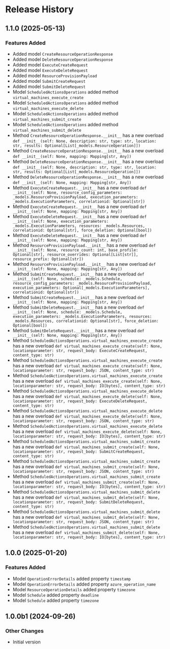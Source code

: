 # Release History

## 1.1.0 (2025-05-13)

### Features Added

  - Added model `CreateResourceOperationResponse`
  - Added model `DeleteResourceOperationResponse`
  - Added model `ExecuteCreateRequest`
  - Added model `ExecuteDeleteRequest`
  - Added model `ResourceProvisionPayload`
  - Added model `SubmitCreateRequest`
  - Added model `SubmitDeleteRequest`
  - Model `ScheduledActionsOperations` added method `virtual_machines_execute_create`
  - Model `ScheduledActionsOperations` added method `virtual_machines_execute_delete`
  - Model `ScheduledActionsOperations` added method `virtual_machines_submit_create`
  - Model `ScheduledActionsOperations` added method `virtual_machines_submit_delete`
  - Method `CreateResourceOperationResponse.__init__` has a new overload `def __init__(self: None, description: str, type: str, location: str, results: Optional[List[_models.ResourceOperation]])`
  - Method `CreateResourceOperationResponse.__init__` has a new overload `def __init__(self: None, mapping: Mapping[str, Any])`
  - Method `DeleteResourceOperationResponse.__init__` has a new overload `def __init__(self: None, description: str, type: str, location: str, results: Optional[List[_models.ResourceOperation]])`
  - Method `DeleteResourceOperationResponse.__init__` has a new overload `def __init__(self: None, mapping: Mapping[str, Any])`
  - Method `ExecuteCreateRequest.__init__` has a new overload `def __init__(self: None, resource_config_parameters: _models.ResourceProvisionPayload, execution_parameters: _models.ExecutionParameters, correlationid: Optional[str])`
  - Method `ExecuteCreateRequest.__init__` has a new overload `def __init__(self: None, mapping: Mapping[str, Any])`
  - Method `ExecuteDeleteRequest.__init__` has a new overload `def __init__(self: None, execution_parameters: _models.ExecutionParameters, resources: _models.Resources, correlationid: Optional[str], force_deletion: Optional[bool])`
  - Method `ExecuteDeleteRequest.__init__` has a new overload `def __init__(self: None, mapping: Mapping[str, Any])`
  - Method `ResourceProvisionPayload.__init__` has a new overload `def __init__(self: None, resource_count: int, base_profile: Optional[str], resource_overrides: Optional[List[str]], resource_prefix: Optional[str])`
  - Method `ResourceProvisionPayload.__init__` has a new overload `def __init__(self: None, mapping: Mapping[str, Any])`
  - Method `SubmitCreateRequest.__init__` has a new overload `def __init__(self: None, schedule: _models.Schedule, resource_config_parameters: _models.ResourceProvisionPayload, execution_parameters: Optional[_models.ExecutionParameters], correlationid: Optional[str])`
  - Method `SubmitCreateRequest.__init__` has a new overload `def __init__(self: None, mapping: Mapping[str, Any])`
  - Method `SubmitDeleteRequest.__init__` has a new overload `def __init__(self: None, schedule: _models.Schedule, execution_parameters: _models.ExecutionParameters, resources: _models.Resources, correlationid: Optional[str], force_deletion: Optional[bool])`
  - Method `SubmitDeleteRequest.__init__` has a new overload `def __init__(self: None, mapping: Mapping[str, Any])`
  - Method `ScheduledActionsOperations.virtual_machines_execute_create` has a new overload `def virtual_machines_execute_create(self: None, locationparameter: str, request_body: ExecuteCreateRequest, content_type: str)`
  - Method `ScheduledActionsOperations.virtual_machines_execute_create` has a new overload `def virtual_machines_execute_create(self: None, locationparameter: str, request_body: JSON, content_type: str)`
  - Method `ScheduledActionsOperations.virtual_machines_execute_create` has a new overload `def virtual_machines_execute_create(self: None, locationparameter: str, request_body: IO[bytes], content_type: str)`
  - Method `ScheduledActionsOperations.virtual_machines_execute_delete` has a new overload `def virtual_machines_execute_delete(self: None, locationparameter: str, request_body: ExecuteDeleteRequest, content_type: str)`
  - Method `ScheduledActionsOperations.virtual_machines_execute_delete` has a new overload `def virtual_machines_execute_delete(self: None, locationparameter: str, request_body: JSON, content_type: str)`
  - Method `ScheduledActionsOperations.virtual_machines_execute_delete` has a new overload `def virtual_machines_execute_delete(self: None, locationparameter: str, request_body: IO[bytes], content_type: str)`
  - Method `ScheduledActionsOperations.virtual_machines_submit_create` has a new overload `def virtual_machines_submit_create(self: None, locationparameter: str, request_body: SubmitCreateRequest, content_type: str)`
  - Method `ScheduledActionsOperations.virtual_machines_submit_create` has a new overload `def virtual_machines_submit_create(self: None, locationparameter: str, request_body: JSON, content_type: str)`
  - Method `ScheduledActionsOperations.virtual_machines_submit_create` has a new overload `def virtual_machines_submit_create(self: None, locationparameter: str, request_body: IO[bytes], content_type: str)`
  - Method `ScheduledActionsOperations.virtual_machines_submit_delete` has a new overload `def virtual_machines_submit_delete(self: None, locationparameter: str, request_body: SubmitDeleteRequest, content_type: str)`
  - Method `ScheduledActionsOperations.virtual_machines_submit_delete` has a new overload `def virtual_machines_submit_delete(self: None, locationparameter: str, request_body: JSON, content_type: str)`
  - Method `ScheduledActionsOperations.virtual_machines_submit_delete` has a new overload `def virtual_machines_submit_delete(self: None, locationparameter: str, request_body: IO[bytes], content_type: str)`

## 1.0.0 (2025-01-20)

### Features Added

  - Model `OperationErrorDetails` added property `timestamp`
  - Model `OperationErrorDetails` added property `azure_operation_name`
  - Model `ResourceOperationDetails` added property `timezone`
  - Model `Schedule` added property `deadline`
  - Model `Schedule` added property `timezone`

## 1.0.0b1 (2024-09-26)

### Other Changes

  - Initial version
